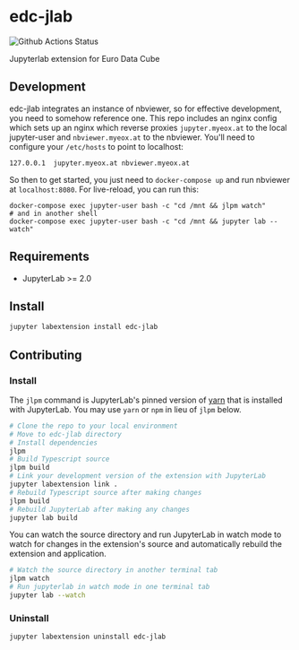 # edc-jlab

![Github Actions Status](https://github.com/eurodatacube/edc-jlab.git/workflows/Build/badge.svg)

Jupyterlab extension for Euro Data Cube

## Development

edc-jlab integrates an instance of nbviewer, so for effective development, you need to somehow reference one.
This repo includes an nginx config which sets up an nginx which reverse proxies `jupyter.myeox.at` to the local jupyter-user and `nbviewer.myeox.at` to the nbviewer.
You'll need to configure your `/etc/hosts` to point to localhost:

```
127.0.0.1  jupyter.myeox.at nbviewer.myeox.at
```

So then to get started, you just need to `docker-compose up` and run nbviewer at `localhost:8080`. For live-reload, you can run this:


```
docker-compose exec jupyter-user bash -c "cd /mnt && jlpm watch"
# and in another shell
docker-compose exec jupyter-user bash -c "cd /mnt && jupyter lab --watch"
```


## Requirements

* JupyterLab >= 2.0

## Install

```bash
jupyter labextension install edc-jlab
```

## Contributing

### Install

The `jlpm` command is JupyterLab's pinned version of
[yarn](https://yarnpkg.com/) that is installed with JupyterLab. You may use
`yarn` or `npm` in lieu of `jlpm` below.

```bash
# Clone the repo to your local environment
# Move to edc-jlab directory
# Install dependencies
jlpm
# Build Typescript source
jlpm build
# Link your development version of the extension with JupyterLab
jupyter labextension link .
# Rebuild Typescript source after making changes
jlpm build
# Rebuild JupyterLab after making any changes
jupyter lab build
```

You can watch the source directory and run JupyterLab in watch mode to watch for changes in the extension's source and automatically rebuild the extension and application.

```bash
# Watch the source directory in another terminal tab
jlpm watch
# Run jupyterlab in watch mode in one terminal tab
jupyter lab --watch
```

### Uninstall

```bash
jupyter labextension uninstall edc-jlab
```


